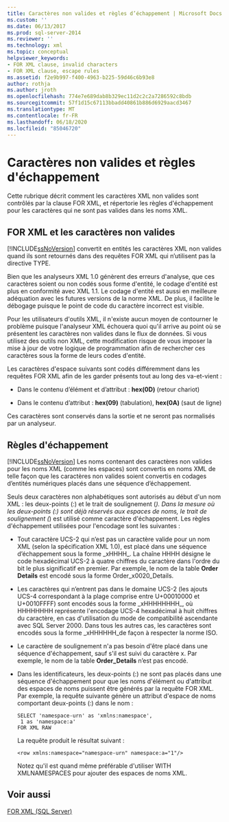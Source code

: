```yaml
---
title: Caractères non valides et règles d’échappement | Microsoft Docs
ms.custom: ''
ms.date: 06/13/2017
ms.prod: sql-server-2014
ms.reviewer: ''
ms.technology: xml
ms.topic: conceptual
helpviewer_keywords:
- FOR XML clause, invalid characters
- FOR XML clause, escape rules
ms.assetid: f2e9b997-f400-4963-b225-59d46c6b93e8
author: rothja
ms.author: jroth
ms.openlocfilehash: 774e7e689dab8b329ec11d2c2c2a7286592c8bdb
ms.sourcegitcommit: 57f1d15c67113bbadd40861b886d6929aacd3467
ms.translationtype: MT
ms.contentlocale: fr-FR
ms.lasthandoff: 06/18/2020
ms.locfileid: "85046720"
---
```

# <a name="invalid-characters-and-escape-rules"></a>Caractères non valides et règles d'échappement
  Cette rubrique décrit comment les caractères XML non valides sont contrôlés par la clause FOR XML, et répertorie les règles d'échappement pour les caractères qui ne sont pas valides dans les noms XML.  
  
## <a name="for-xml-and-invalid-characters"></a>FOR XML et les caractères non valides  
 [!INCLUDE[ssNoVersion](../../includes/ssnoversion-md.md)] convertit en entités les caractères XML non valides quand ils sont retournés dans des requêtes FOR XML qui n’utilisent pas la directive TYPE.  
  
 Bien que les analyseurs XML 1.0 génèrent des erreurs d'analyse, que ces caractères soient ou non codés sous forme d'entité, le codage d'entité est plus en conformité avec XML 1.1. Le codage d'entité est aussi en meilleure adéquation avec les futures versions de la norme XML. De plus, il facilite le débogage puisque le point de code du caractère incorrect est visible.  
  
 Pour les utilisateurs d'outils XML, il n'existe aucun moyen de contourner le problème puisque l'analyseur XML échouera quoi qu'il arrive au point où se présentent les caractères non valides dans le flux de données. Si vous utilisez des outils non XML, cette modification risque de vous imposer la mise à jour de votre logique de programmation afin de rechercher ces caractères sous la forme de leurs codes d'entité.  
  
 Les caractères d'espace suivants sont codés différemment dans les requêtes FOR XML afin de les garder présents tout au long des va-et-vient :  
  
-   Dans le contenu d’élément et d’attribut : **hex(0D)** (retour chariot)  
  
-   Dans le contenu d’attribut : **hex(09)** (tabulation), **hex(0A)** (saut de ligne)  
  
 Ces caractères sont conservés dans la sortie et ne seront pas normalisés par un analyseur.  
  
## <a name="escape-rules"></a>Règles d'échappement  
 [!INCLUDE[ssNoVersion](../../includes/ssnoversion-md.md)] Les noms contenant des caractères non valides pour les noms XML (comme les espaces) sont convertis en noms XML de telle façon que les caractères non valides soient convertis en codages d’entités numériques placés dans une séquence d’échappement.  
  
 Seuls deux caractères non alphabétiques sont autorisés au début d'un nom XML : les deux-points (:) et le trait de soulignement (_). Dans la mesure où les deux-points (:) sont déjà réservés aux espaces de noms, le trait de soulignement (_) est utilisé comme caractère d'échappement. Les règles d'échappement utilisées pour l'encodage sont les suivantes :  
  
-   Tout caractère UCS-2 qui n’est pas un caractère valide pour un nom XML (selon la spécification XML 1.0), est placé dans une séquence d’échappement sous la forme _xHHHH\_. La chaîne HHHH désigne le code hexadécimal UCS-2 à quatre chiffres du caractère dans l'ordre du bit le plus significatif en premier. Par exemple, le nom de la table **Order Details** est encodé sous la forme Order_x0020_Details.  
  
-   Les caractères qui n’entrent pas dans le domaine UCS-2 (les ajouts UCS-4 correspondant à la plage comprise entre U+00010000 et U+0010FFFF) sont encodés sous la forme _xHHHHHHHH\_, où HHHHHHHH représente l'encodage UCS-4 hexadécimal à huit chiffres du caractère, en cas d'utilisation du mode de compatibilité ascendante avec SQL Server 2000. Dans tous les autres cas, les caractères sont encodés sous la forme _xHHHHHH\_de façon à respecter la norme ISO.  
  
-   Le caractère de soulignement n'a pas besoin d'être placé dans une séquence d'échappement, sauf s'il est suivi du caractère x. Par exemple, le nom de la table **Order_Details** n’est pas encodé.  
  
-   Dans les identificateurs, les deux-points (:) ne sont pas placés dans une séquence d'échappement pour que les noms d'élément ou d'attribut des espaces de noms puissent être générés par la requête FOR XML. Par exemple, la requête suivante génère un attribut d'espace de noms comportant deux-points (:) dans le nom :  
  
    ```  
    SELECT 'namespace-urn' as 'xmlns:namespace',   
     1 as 'namespace:a'   
    FOR XML RAW  
    ```  
  
     La requête produit le résultat suivant :  
  
    ```  
    <row xmlns:namespace="namespace-urn" namespace:a="1"/>  
    ```  
  
     Notez qu'il est quand même préférable d'utiliser WITH XMLNAMESPACES pour ajouter des espaces de noms XML.  
  
## <a name="see-also"></a>Voir aussi  
 [FOR XML &#40;SQL Server&#41;](for-xml-sql-server.md)  
  
  
